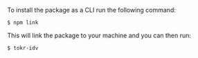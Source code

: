 To install the package as a CLI run the following command:

```
$ npm link
```

This will link the package to your machine and you can then run:

```
$ tokr-idv
```

